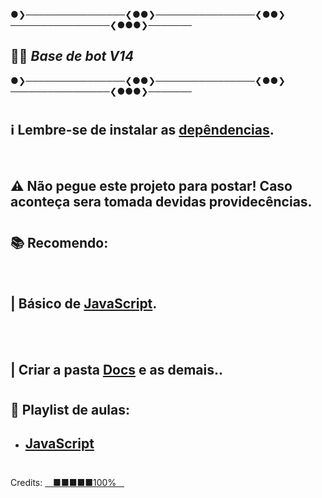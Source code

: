 
●❯────────────────❮●●❯────────────────❮●●❯────────────────❮●●●❯───────

## 👨‍💻 _Base de bot V14_


●❯────────────────❮●●❯────────────────❮●●❯────────────────❮●●●❯───────

#

 ## ℹ Lembre-se de instalar as [depêndencias](https://github.com/Anno-Ying/Bot-BASE/tree/master/docs/client/modules).
<br/>


 ## ⚠ Não pegue este projeto para postar! Caso aconteça sera tomada devidas providecências.
#

 ## 📚 Recomendo:

 <br>
 
 ## | Básico de [JavaScript](https://developer.mozilla.org/pt-BR/docs/Web/JavaScript).
 <br/>
<br/>
 
 ## | Criar a pasta [Docs](https://github.com/Anno-Ying/Bot-BASE/tree/master/docs) e as demais..

#
 ## 📖 Playlist de aulas:

 - ## [JavaScript](https://www.youtube.com/watch?v=BXqUH86F-kA&list=PLntvgXM11X6pi7mW0O4ZmfUI1xDSIbmTm)
 #






 Credits: [ㅤ■■■■■100%ㅤ](https://github.com/Anno-Ying) 





